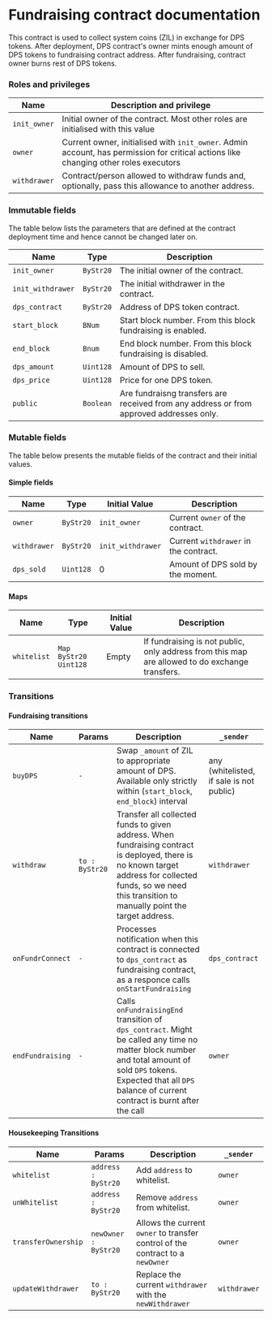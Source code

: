 # Fundraising contract documentation

This contract is used to collect system coins (ZIL) in exchange for DPS tokens.
After deployment, DPS contract's owner mints enough amount of DPS tokens to fundraising contract address.
After fundraising, contract owner burns rest of DPS tokens.

### Roles and privileges

| Name | Description and privilege |
|--|--|
| `init_owner`      | Initial owner of the contract. Most other roles are initialised with this value |
| `owner`           | Current owner, initialised with `init_owner`. Admin account, has permission for critical actions like changing other roles executors |
| `withdrawer`      | Contract/person allowed to withdraw funds and, optionally, pass this allowance to another address. |

### Immutable fields

The table below lists the parameters that are defined at the contract deployment time and hence cannot be changed later on.

| Name | Type | Description |
|--|--|--|
|`init_owner`   | `ByStr20` | The initial owner of the contract. |
|`init_withdrawer`|`ByStr20`| The initial withdrawer in the contract. |
|`dps_contract` | `ByStr20` | Address of DPS token contract. |
|`start_block`  | `BNum`    | Start block number. From this block fundraising is enabled. |
|`end_block`    | `Bnum`    | End block number. From this block fundraising is disabled. |
|`dps_amount`   | `Uint128` | Amount of DPS to sell. |
|`dps_price`    | `Uint128` | Price for one DPS token. |
|`public`       | `Boolean` | Are fundraisng transfers are received from any address or from approved addresses only. |

### Mutable fields

The table below presents the mutable fields of the contract and their initial values.

#### Simple fields

| Name | Type | Initial Value |Description |
|--|--|--|--|
|`owner`        | `ByStr20` | `init_owner`  | Current `owner` of the contract. |
|`withdrawer`   | `ByStr20` | `init_withdrawer` | Current `withdrawer` in the contract. |
|`dps_sold`     | `Uint128` | 0             | Amount of DPS sold by the moment. |

#### Maps

| Name | Type | Initial Value |Description |
|--|--|--|--|
|`whitelist`          | `Map ByStr20 Uint128` | Empty | If fundraising is not public, only address from this map are allowed to do exchange transfers. |

### Transitions

#### Fundraising transitions

| Name | Params | Description | `_sender` |
|--|--|--|--|
|`buyDPS`| `-` | Swap `_amount` of ZIL to appropriate amount of DPS. Available only strictly within (`start_block`, `end_block`) interval | any (whitelisted, if sale is not public)|
|`withdraw`| `to : ByStr20` | Transfer all collected funds to given address. When fundraising contract is deployed, there is no known target address for collected funds, so we need this transition to manually point the target address. | `withdrawer` |
|`onFundrConnect`|`-`|Processes notification when this contract is connected to `dps_contract` as fundraising contract, as a responce calls `onStartFundraising` | `dps_contract` |
| `endFundraising` | `-` | Calls `onFundraisingEnd` transition of `dps_contract`. Might be called any time no matter block number and total amount of sold `DPS` tokens. Expected that all `DPS` balance of current contract is burnt after the call  | `owner` |

#### Housekeeping Transitions

| Name | Params | Description | `_sender` |
|--|--|--|--|
|`whitelist`| `address : ByStr20` | Add `address` to whitelist. |`owner` |
|`unWhitelist`| `address : ByStr20` | Remove `address` from whitelist.| `owner` |
|`transferOwnership`|`newOwner : ByStr20`|Allows the current `owner` to transfer control of the contract to a `newOwner` | `owner`|
|`updateWithdrawer`| `to : ByStr20` | Replace the current `withdrawer` with the `newWithdrawer`| `withdrawer`|

